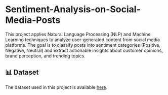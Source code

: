 # Sentiment-Analysis-on-Social-Media-Posts
This project applies Natural Language Processing (NLP) and Machine Learning techniques to analyze user-generated content from social media platforms. The goal is to classify posts into sentiment categories (Positive, Negative, Neutral) and extract actionable insights about customer opinions, brand perception, and trending topics.

## 📊 Dataset
The dataset used in this project is available [here](https://www.kaggle.com/datasets/kazanova/sentiment140).  


